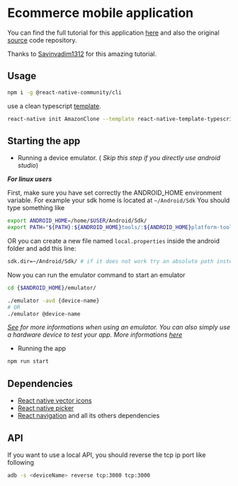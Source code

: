 # Ecommerce mobile application

You can find the full tutorial for this application [here](https://www.youtube.com/watch?v=WuAMLwrYu68) and also the original [source](https://github.com/Savinvadim1312/AmazonClone) code repository.

Thanks to [Savinvadim1312](https://github.com/Savinvadim1312) for this amazing tutorial.

## Usage
 
```sh 
npm i -g @react-native-community/cli
```
use a clean typescript [template](https://github.com/react-native-community/react-native-template-typescript).
```sh
react-native init AmazonClone --template react-native-template-typescript
```

## Starting the app
- Running a device emulator. (
*Skip this step if you directly use android studio*)

***For linux users***

First, make sure you have set correctly the ANDROID_HOME environment variable.
For example your sdk home is located at `~/Android/Sdk`
You should type something like
```sh
export ANDROID_HOME=/home/$USER/Android/Sdk/
export PATH="${PATH}:${ANDROID_HOME}tools/:${ANDROID_HOME}platform-tools/:${ANDROID_HOME}emulator"
```

OR you can create a new file named `local.properties` inside the android folder and add this line:
```sh
sdk.dir=~/Android/Sdk/ # if it does not work try an absolute path instead of this relative one
```

Now you can run the emulator command to start an emulator
```sh
cd {$ANDROID_HOME}/emulator/
```
```sh
./emulator -avd {device-name}
# OR
./emulator @device-name
```
*[See](https://developer.android.com/studio/run/managing-avds) for more informations when using an emulator.*
*You can also simply use a hardware device to test your app. More informations [here](https://developer.android.com/studio/run/device)*


- Running the app
```sh
npm run start
```

## Dependencies
- [React native vector icons](https://github.com/oblador/react-native-vector-icons)
- [React native picker](https://github.com/react-native-picker/picker)
- [React navigation](https://reactnavigation.org/docs/getting-started/) and all its others dependencies

## API
If you want to use a local API, you should reverse the tcp ip port like following
```sh
adb -s <deviceName> reverse tcp:3000 tcp:3000
```